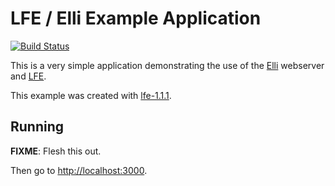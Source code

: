 # LFE / Elli Example Application

[![Build Status][Travis badge]][Travis link]

[Travis badge]: https://travis-ci.org/lfex/lfe-elli-example.svg?branch=master
[Travis link]: https://travis-ci.org/lfex/lfe-elli-example

This is a very simple application demonstrating the use of the [Elli] webserver
and [LFE].

This example was created with [lfe-1.1.1].

[Elli]: https://github.com/knutin/elli
[LFE]: https://github.com/rvirding/lfe
[lfe-1.1.1]: https://hex.pm/packages/lfe/1.1.1

## Running

**FIXME**: Flesh this out.

Then go to [http://localhost:3000](http://localhost:3000).
